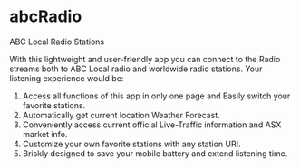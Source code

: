 # abcRadio
ABC Local Radio Stations


With this lightweight and user-friendly app you can connect to the Radio streams both 
to ABC Local radio and worldwide radio stations. Your listening experience would be:
1. Access all functions of this app in only one page and Easily switch your favorite stations.
2. Automatically get current location Weather Forecast.
3. Conveniently access current official Live-Traffic information and ASX market info.
4. Customize your own favorite stations with any station URI.
5. Briskly designed to save your mobile battery and extend listening time.
